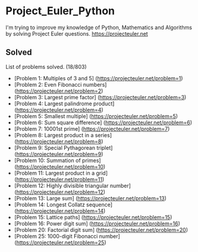 # Project_Euler_Python
I'm trying to improve my knowledge of Python, Mathematics and Algorithms by solving Project Euler questions. https://projecteuler.net

## Solved
List of problems solved. (18/803)

* [Problem 1: Multiples of 3 and 5] (https://projecteuler.net/problem=1)
* [Problem 2: Even Fibonacci numbers] (https://projecteuler.net/problem=2)
* [Problem 3: Largest prime factor] (https://projecteuler.net/problem=3)
* [Problem 4: Largest palindrome product] (https://projecteuler.net/problem=4)
* [Problem 5: Smallest multiple] (https://projecteuler.net/problem=5)
* [Problem 6: Sum square difference] (https://projecteuler.net/problem=6)
* [Problem 7: 10001st prime] (https://projecteuler.net/problem=7)
* [Problem 8: Largest product in a series] (https://projecteuler.net/problem=8)
* [Problem 9: Special Pythagorean triplet] (https://projecteuler.net/problem=9)
* [Problem 10: Summation of primes] (https://projecteuler.net/problem=10)
* [Problem 11: Largest product in a grid] (https://projecteuler.net/problem=11)
* [Problem 12: Highly divisible triangular number] (https://projecteuler.net/problem=12)
* [Problem 13: Large sum] (https://projecteuler.net/problem=13)
* [Problem 14: Longest Collatz sequence] (https://projecteuler.net/problem=14)
* [Problem 15: Lattice paths] (https://projecteuler.net/problem=15)
* [Problem 16: Power digit sum] (https://projecteuler.net/problem=16)
* [Problem 20: Factorial digit sum] (https://projecteuler.net/problem=20)
* [Problem 25: 1000-digit Fibonacci number] (https://projecteuler.net/problem=25)
